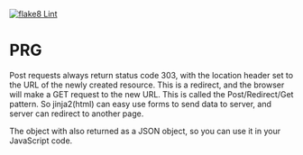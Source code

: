 [![flake8 Lint](https://github.com/skyface753/ToDo-Collab/actions/workflows/ci.yaml/badge.svg)](https://github.com/skyface753/ToDo-Collab/actions/workflows/ci.yaml)

# PRG

Post requests always return status code 303, with the location header set to the URL of the newly created resource. This is a redirect, and the browser will make a GET request to the new URL. This is called the Post/Redirect/Get pattern.
So jinja2(html) can easy use forms to send data to server, and server can redirect to another page.

The object with also returned as a JSON object, so you can use it in your JavaScript code.
